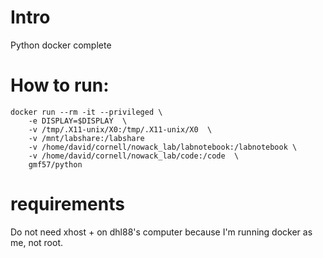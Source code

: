 # Intro

Python docker complete

# How to run:

~~~~
docker run --rm -it --privileged \
    -e DISPLAY=$DISPLAY  \
    -v /tmp/.X11-unix/X0:/tmp/.X11-unix/X0  \
    -v /mnt/labshare:/labshare 
    -v /home/david/cornell/nowack_lab/labnotebook:/labnotebook \
    -v /home/david/cornell/nowack_lab/code:/code  \
    gmf57/python

~~~~


# requirements

Do not need xhost + on dhl88's computer because I'm running docker as me, not root.

